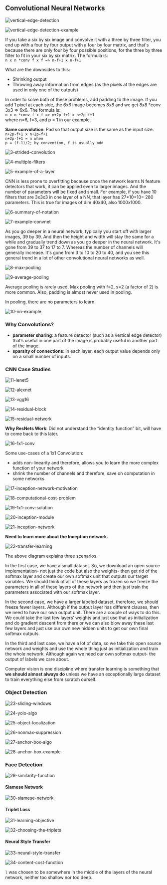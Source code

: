 ## Convolutional Neural Networks

![vertical-edge-detection](slides/1-vertical-edge-detection.png)

![vertical-edge-detection-example](slides/2-vertical-edge-detection-examples.png)

If you take a six by six image and convolve it with a three by three filter, you end up with a four by four output with a four by four matrix, and that's because there are only four by four possible positions, for the three by three filter to fit in your six by six matrix. The formula is:  
`n x n *conv f x f => n-f+1 x n-f+1`

What are the downsides to this:
- Shrinking output
- Throwing away information from edges (as the pixels at the edges are used in only one of the outputs) 

In order to solve both of these problems, add padding to the image. If you add 1 pixel at each side, the 6x6 image becomes 8x8 and we get 8x8 *conv 3x3 => 6x6. The formula is:  
`n x n *conv f x f => n+2p-f+1 x n+2p-f+1`  
where n=6, f=3, and p = 1 in our example.

**Same convolution**: Pad so that output size is the same as the input size.  
`n+2p-f+1 x n+2p-f+1`  
`n+2p-f+1 = n when`  
`p = (f-1)/2; by convention, f is usually odd`

![3-strided-convolution](slides/3-strided-convolution.png)

![4-multiple-filters](slides/4-multiple-filters.png)

![5-example-of-a-layer](slides/5-example-of-a-layer.png)

CNN is less prone to overfitting because once the network learns N feature detectors that work, it can be applied even to larger images. And the number of parameters will be fixed and small. For example, if you have 10 filters that are 3x3x3 in one layer of a NN, that layer has 27*10+10= 280 parameters. This is true for images of dim 40x40, also 1000x1000.

![6-summary-of-notation](slides/6-summary-of-notation.png)

![7-example-convnet](slides/7-example-convnet.png)

As you go deeper in a neural network, typically you start off with larger images, 39 by 39. And then the height and width will stay the same for a while and gradually trend down as you go deeper in the neural network. It's gone from 39 to 37 to 17 to 7. Whereas the number of channels will generally increase. It's gone from 3 to 10 to 20 to 40, and you see this general trend in a lot of other convolutional neural networks as well.

![8-max-pooling](slides/8-max-pooling.png)

![9-average-pooling](slides/9-average-pooling.png)

Average pooling is rarely used. Max pooling with f=2, s=2 (a factor of 2) is more common. Also, padding is almost never used in pooling. 

In pooling, there are no parameters to learn.

![10-nn-example](slides/10-nn-example.png)

### Why Convolutions?

- **parameter sharing**: a feature detector (such as a vertical edge detector) that’s useful in one part of the image is probably useful in another part of the image.   
- **sparsity of connections**: in each layer, each output value depends only on a small number of inputs.

### CNN Case Studies

![11-lenet5](slides/11-lenet5.png)

![12-alexnet](slides/12-alexnet.png)

![13-vgg16](slides/13-vgg16.png)

![14-residual-block](slides/14-residual-block.png)

![15-residual-network](slides/15-residual-network.png)

**Why ResNets Work**: Did not understand the “identity function” bit, will have to come back to this later. 

![16-1x1-conv](slides/16-1x1-conv.png)

Some use-cases of a 1x1 Convolution:   
- adds non-linearity and therefore, allows you to learn the more complex function of your network
- shrink the number of channels and therefore, save on computation in some networks

![17-inception-network-motivation](slides/17-inception-network-motivation.png)

![18-computational-cost-problem](slides/18-computational-cost-problem.png)

![19-1x1-conv-solution](slides/19-1x1-conv-solution.png)

![20-inception-module](slides/20-inception-module.png)

![21-inception-network](slides/21-inception-network.png)

**Need to learn more about the Inception network.**

![22-transfer-learning](slides/22-transfer-learning.png)

The above diagram explains three scenarios.

In the first case, we have a small dataset. So, we download an open source implementation- not just the code but also the weights- then get rid of the softmax layer and create our own softmax unit that outputs our target variables. We should think of all of these layers as frozen so we freeze the parameters in all of these layers of the network and then just train the parameters associated with our softmax layer.

In the second case, we have a larger labeled dataset, therefore, we should freeze fewer layers. Although if the output layer has different clauses, then we need to have our own output unit. There are a couple of ways to do this. We could take the last few layers’ weights and just use that as initialization and do gradient descent from there or we can also blow away these last few layers and just use our own new hidden units to get our own final softmax outputs.

In the third and last case, we have a lot of data, so we take this open source network and weights and use the whole thing just as initialization and train the whole network. Although again we need our own softmax output- the output of labels we care about.

Computer vision is one discipline where transfer learning is something that **we should almost always do** unless we have an exceptionally large dataset to train everything else from scratch ourself.

### Object Detection

![23-sliding-windows](slides/23-sliding-windows.png)

![24-yolo-algo](slides/24-yolo-algo.png)

![25-object-localization](slides/25-object-localization.png)

![26-nonmax-suppression](slides/26-nonmax-suppression.png)

![27-anchor-box-algo](slides/27-anchor-box-algo.png)

![28-anchor-box-example](slides/28-anchor-box-example.png)

### Face Detection

![29-similarity-function](slides/29-similarity-function.png)

#### Siamese Network

![30-siamese-network](slides/30-siamese-network.png)

#### Triplet Loss

![31-learning-objective](slides/31-learning-objective.png)

![32-choosing-the-triplets](slides/32-choosing-the-triplets.png)

#### Neural Style Transfer

![33-neural-style-transfer](slides/33-neural-style-transfer.png)

![34-content-cost-function](slides/34-content-cost-function.png)

`l` was chosen to be somewhere in the middle of the layers of the neural network, neither too shallow nor too deep.

